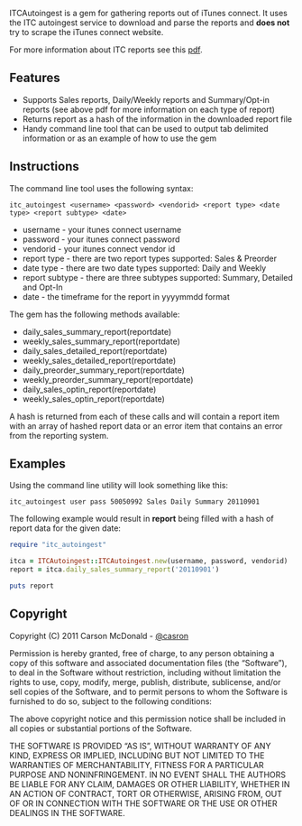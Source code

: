 
ITCAutoingest is a gem for gathering reports out of iTunes connect. It uses the ITC autoingest service to download and parse the reports and **does not** try to scrape the iTunes connect website.

For more information about ITC reports see this [pdf](http://www.apple.com/itunesnews/docs/AppStoreReportingInstructions.pdf).

## Features

* Supports Sales reports, Daily/Weekly reports and Summary/Opt-in reports (see above pdf for more information on each type of report)
* Returns report as a hash of the information in the downloaded report file
* Handy command line tool that can be used to output tab delimited information or as an example of how to use the gem

## Instructions

The command line tool uses the following syntax:

``` text
itc_autoingest <username> <password> <vendorid> <report type> <date type> <report subtype> <date>
```
* username - your itunes connect username
* password - your itunes connect password
* vendorid - your itunes connect vendor id
* report type - there are two report types supported: Sales & Preorder
* date type - there are two date types supported: Daily and Weekly
* report subtype - there are three subtypes supported: Summary, Detailed and Opt-In
* date - the timeframe for the report in yyyymmdd format

The gem has the following methods available:

* daily_sales_summary_report(reportdate)
* weekly_sales_summary_report(reportdate)
* daily_sales_detailed_report(reportdate)
* weekly_sales_detailed_report(reportdate)
* daily_preorder_summary_report(reportdate)
* weekly_preorder_summary_report(reportdate)
* daily_sales_optin_report(reportdate)
* weekly_sales_optin_report(reportdate)

A hash is returned from each of these calls and will contain a report item with an array of hashed report data or an error item that contains an error from the reporting system.

## Examples

Using the command line utility will look something like this:

``` text
itc_autoingest user pass 50050992 Sales Daily Summary 20110901
```

The following example would result in **report** being filled with a hash of report data for the given date:

``` rb
require "itc_autoingest"

itca = ITCAutoingest::ITCAutoingest.new(username, password, vendorid)
report = itca.daily_sales_summary_report('20110901')

puts report
```

## Copyright

Copyright (C) 2011 Carson McDonald - [@casron](http://twitter.com/casron)

Permission is hereby granted, free of charge, to any person obtaining a copy of this software and
associated documentation files (the “Software”), to deal in the Software without restriction, including without
limitation the rights to use, copy, modify, merge, publish, distribute, sublicense, and/or sell copies of the Software,
and to permit persons to whom the Software is furnished to do so, subject to the following conditions:

The above copyright notice and this permission notice shall be included in all copies or substantial portions of the Software.

THE SOFTWARE IS PROVIDED “AS IS”, WITHOUT WARRANTY OF ANY KIND, EXPRESS OR IMPLIED, INCLUDING BUT NOT LIMITED TO THE WARRANTIES
OF MERCHANTABILITY, FITNESS FOR A PARTICULAR PURPOSE AND NONINFRINGEMENT. IN NO EVENT SHALL THE AUTHORS BE LIABLE FOR ANY CLAIM,
DAMAGES OR OTHER LIABILITY, WHETHER IN AN ACTION OF CONTRACT, TORT OR OTHERWISE, ARISING FROM, OUT OF OR IN CONNECTION WITH THE
SOFTWARE OR THE USE OR OTHER DEALINGS IN THE SOFTWARE.
